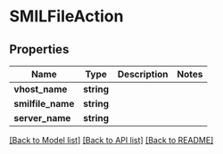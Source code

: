# SMILFileAction

## Properties
Name | Type | Description | Notes
------------ | ------------- | ------------- | -------------
**vhost_name** | **string** |  | 
**smilfile_name** | **string** |  | 
**server_name** | **string** |  | 

[[Back to Model list]](../README.md#documentation-for-models) [[Back to API list]](../README.md#documentation-for-api-endpoints) [[Back to README]](../README.md)


